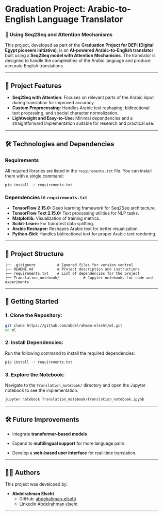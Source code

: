 

# **Graduation Project: Arabic-to-English Language Translator**  
### 🚀 **Using Seq2Seq and Attention Mechanisms**  

This project, developed as part of the **Graduation Project for DEPI (Digital Egypt pioneers initiative)**, is an **AI-powered Arabic-to-English translator** built using a **Seq2Seq model with Attention Mechanisms**. The translator is designed to handle the complexities of the Arabic language and produce accurate English translations.

---

## 🌟 **Project Features**  

- **Seq2Seq with Attention:** Focuses on relevant parts of the Arabic input during translation for improved accuracy.  
- **Custom Preprocessing:** Handles Arabic text reshaping, bidirectional text processing, and special character normalization.  
- **Lightweight and Easy-to-Use:** Minimal dependencies and a straightforward implementation suitable for research and practical use.  

---

## 🛠️ **Technologies and Dependencies**  

### **Requirements**  
All required libraries are listed in the `requirements.txt` file. You can install them with a single command:  
```bash
pip install -r requirements.txt
```

### **Dependencies in `requirements.txt`**  
- **TensorFlow 2.15.0:** Deep learning framework for Seq2Seq architecture.  
- **TensorFlow Text 2.15.0:** Text processing utilities for NLP tasks.  
- **Matplotlib:** Visualization of training metrics.  
- **Scikit-Learn:** For train/test data splitting.  
- **Arabic Reshaper:** Reshapes Arabic text for better visualization.  
- **Python-Bidi:** Handles bidirectional text for proper Arabic text rendering.  

---

## 📂 **Project Structure**  

```plaintext
├── .gitignore          # Ignored files for version control
├── README.md           # Project description and instructions
├── requirements.txt    # List of dependencies for the project
├── Translation_notebook/           # Jupyter notebooks for code and experiments
```

---

## 🚀 **Getting Started**  

### **1. Clone the Repository:**  
```bash
git clone https://github.com/abdelrahman-elseht/ml.git
cd ml
```

### **2. Install Dependencies:**  
Run the following command to install the required dependencies:  
```bash
pip install -r requirements.txt
```

### **3. Explore the Notebook:**  
Navigate to the `Translation_notebook/` directory and open the Jupyter notebook to see the implementation.  
```bash
jupyter notebook Translation_notebook/Translation_notebook.ipynb
```

---

## 🛠️ **Future Improvements**  

- Integrate **transformer-based models** 

- Expand to **multilingual support** for more language pairs.  
- Develop a **web-based user interface** for real-time translation.  

---


## 👨‍💻 **Authors**  

This project was developed by:  

- **Abdelrahman Elseht**  
  - GitHub: [abdelrahman-elseht](https://github.com/abdelrahman-elseht)  
  - Linkedin [Abdelrahman elseht](https://www.linkedin.com/in/abdelrahman-e-2bbb882a2/)
---
